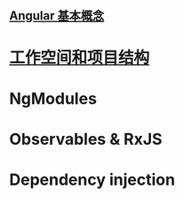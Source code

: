 ## [Angular 基本概念](./conceptualAngular.md)

# [工作空间和项目结构](./conceptualWorkspaceStructure.md)

# NgModules

# Observables & RxJS

# Dependency injection